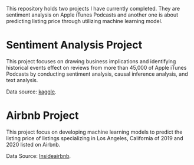 
This repository holds two projects I have currently completed. They are sentiment analysis on Apple iTunes Podcasts and another one is about predicting listing price through utilizing machine learning model.


# Sentiment Analysis Project

This project focuses on drawing business implications and identifying historical events effect on reviews from more than 
45,000 of Apple iTunes Podcasts by conducting sentiment analysis, causal inference analysis, and text analysis. 

Data source: [kaggle](https://www.kaggle.com/thoughtvector/podcastreviews).


# Airbnb Project 

This project focus on developing machine learning models to predict the listing price of listings specializing in Los Angeles, California of 2019 and 2020 listed on Airbnb. 


Data Source: [Insideairbnb](http://insideairbnb.com/get-the-data.html). 

